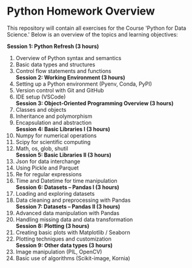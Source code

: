 # Python Homework Overview

This repository will contain all exercises for the Course 'Python for Data Science.' Below is an overview of the topics and learning objectives:

**Session 1: Python Refresh (3 hours)**
1. Overview of Python syntax and semantics
2. Basic data types and structures
3. Control flow statements and functions  
**Session 2: Working Environment (3 hours)**
1. Setting up a Python environment (Pyenv, Conda, PyPI)
2. Version control with Git and GitHub
3. IDE setup (VSCode)  
**Session 3: Object-Oriented Programming Overview (3 hours)**
1. Classes and objects
2. Inheritance and polymorphism
3. Encapsulation and abstraction  
**Session 4: Basic Libraries I (3 hours)**
1. Numpy for numerical operations
2. Scipy for scientific computing
3. Math, os, glob, shutil  
**Session 5: Basic Libraries II (3 hours)**
1. Json for data interchange
2. Using Pickle and Parquet
3. Re for regular expressions
4. Time and Datetime for time manipulation  
**Session 6: Datasets – Pandas I (3 hours)**
1. Loading and exploring datasets
2. Data cleaning and preprocessing with Pandas  
**Session 7: Datasets – Pandas II (3 hours)**
1. Advanced data manipulation with Pandas
2. Handling missing data and data transformation  
**Session 8: Plotting (3 hours)**
1. Creating basic plots with Matplotlib / Seaborn
2. Plotting techniques and customization  
**Session 9: Other data types (3 hours)**
1. Image manipulation (PIL, OpenCV)
2. Basic use of algorithms (Scikit-image, Kornia) 